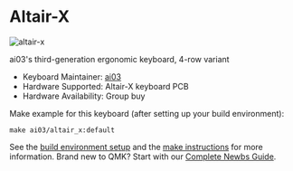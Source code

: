 # Altair-X

![altair-x](https://i.imgur.com/regfKQC.png)

ai03's third-generation ergonomic keyboard, 4-row variant  

* Keyboard Maintainer: [ai03](https://github.com/ai03-2725)
* Hardware Supported: Altair-X keyboard PCB
* Hardware Availability: Group buy

Make example for this keyboard (after setting up your build environment):

    make ai03/altair_x:default

See the [build environment setup](https://docs.qmk.fm/#/getting_started_build_tools) and the [make instructions](https://docs.qmk.fm/#/getting_started_make_guide) for more information. Brand new to QMK? Start with our [Complete Newbs Guide](https://docs.qmk.fm/#/newbs).

